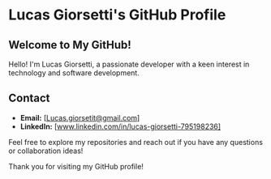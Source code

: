 # Lucas Giorsetti's GitHub Profile

## Welcome to My GitHub!

Hello! I'm Lucas Giorsetti, a passionate developer with a keen interest in technology and software development.

## Contact

- **Email:** [Lucas.giorsetit@gmail.com]
- **LinkedIn:** [www.linkedin.com/in/lucas-giorsetti-795198236]

Feel free to explore my repositories and reach out if you have any questions or collaboration ideas!

Thank you for visiting my GitHub profile!
